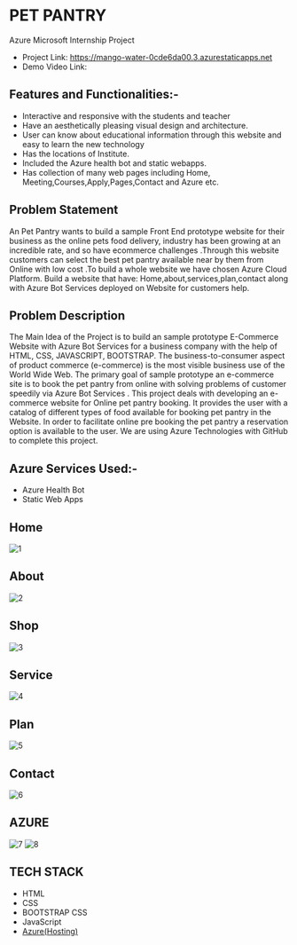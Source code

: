 # PET PANTRY
Azure Microsoft Internship Project
- Project Link: https://mango-water-0cde6da00.3.azurestaticapps.net
- Demo Video Link: 

## Features and Functionalities:-
- Interactive and responsive with the students and teacher
- Have an aesthetically pleasing visual design and architecture.
- User can know about educational  information through this website and easy to learn the new technology
- Has the locations of Institute.
- Included the Azure health bot and static webapps.
- Has collection of many web pages including Home, Meeting,Courses,Apply,Pages,Contact and Azure etc.
## Problem Statement

An Pet Pantry wants to build a sample Front End prototype website for their business as the online pets food delivery, industry has been growing at an incredible rate, and so have ecommerce challenges .Through this website customers can select the best pet pantry available near by them from Online with low cost .To build a whole website we have chosen Azure Cloud Platform. Build a website that have: Home,about,services,plan,contact along with Azure Bot Services deployed on Website for customers help.

## Problem Description

The Main Idea of the Project is to build an sample prototype E-Commerce Website with Azure Bot Services for a business company with the help of HTML, CSS, JAVASCRIPT, BOOTSTRAP. The business-to-consumer aspect of product commerce (e-commerce) is the most visible business use of the World Wide Web. The primary goal of sample prototype an e-commerce site is to book the pet pantry from online with solving problems of customer speedily via Azure Bot Services . This project deals with developing an e-commerce website for Online pet pantry booking. It provides the user with a catalog of different types of food available for booking pet pantry in the Website. In order to facilitate online pre booking the pet pantry a reservation option is available to the user. We are using Azure Technologies with GitHub to complete this project.

## Azure Services Used:-
- Azure Health Bot
- Static Web Apps
## Home
![1](https://github.com/Murthy-Vasu/Pet-Pantry/assets/132255730/6b8b8850-569f-4e5a-a0c6-b10d2e67f623)
## About
![2](https://github.com/Murthy-Vasu/Pet-Pantry/assets/132255730/3506d523-96d5-4bda-8e46-aab1fe6a0d74)
## Shop
![3](https://github.com/Murthy-Vasu/Pet-Pantry/assets/132255730/6c174359-65c2-4a10-947e-5e734aecc5f9)
## Service
![4](https://github.com/Murthy-Vasu/Pet-Pantry/assets/132255730/ebfb9e8a-8085-4ae9-8ed8-0662372883a4)
## Plan
![5](https://github.com/Murthy-Vasu/Pet-Pantry/assets/132255730/6596eaa1-21c9-41eb-8563-d68abc67d260)
## Contact
![6](https://github.com/Murthy-Vasu/Pet-Pantry/assets/132255730/dddc66e1-2e09-495e-ac8b-1c2cd9350599)
## AZURE
![7](https://github.com/Murthy-Vasu/Pet-Pantry/assets/132255730/c49aac4f-17b6-4b22-9279-ea375a19f80a)
![8](https://github.com/Murthy-Vasu/Pet-Pantry/assets/132255730/89399846-a26f-4f2e-b6de-27376b9bab58)

## TECH STACK

- HTML
- CSS
- BOOTSTRAP CSS
- JavaScript
- [Azure(Hosting)](https://azure.microsoft.com/en-in/features/azure-portal/)
